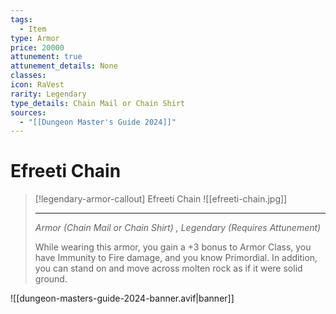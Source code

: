 ```yaml
---
tags:
  - Item
type: Armor
price: 20000
attunement: true
attunement_details: None
classes: 
icon: RaVest
rarity: Legendary
type_details: Chain Mail or Chain Shirt
sources:
  - "[[Dungeon Master's Guide 2024]]"
---
```

# Efreeti Chain
>[!legendary-armor-callout] Efreeti Chain
>![[efreeti-chain.jpg]]
>
>- - -
>_Armor (Chain Mail or Chain Shirt) , Legendary (Requires Attunement)_
>
>While wearing this armor, you gain a +3 bonus to Armor Class, you have Immunity to Fire damage, and you know Primordial. In addition, you can stand on and move across molten rock as if it were solid ground.
>


![[dungeon-masters-guide-2024-banner.avif|banner]]